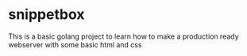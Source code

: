 # snippetbox
This is a basic golang project to learn how to make a production ready webserver with some basic html and css
